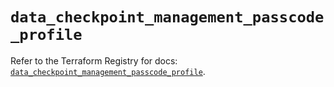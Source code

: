 # `data_checkpoint_management_passcode_profile`

Refer to the Terraform Registry for docs: [`data_checkpoint_management_passcode_profile`](https://registry.terraform.io/providers/checkpointsw/checkpoint/2.11.0/docs/data-sources/management_passcode_profile).
